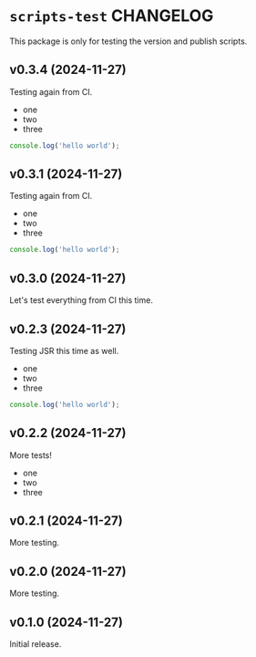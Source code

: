 # `scripts-test` CHANGELOG

This package is only for testing the version and publish scripts.

## v0.3.4 (2024-11-27)

Testing again from CI.

- one
- two
- three

```ts
console.log('hello world');
```

## v0.3.1 (2024-11-27)

Testing again from CI.

- one
- two
- three

```ts
console.log('hello world');
```

## v0.3.0 (2024-11-27)

Let's test everything from CI this time.

## v0.2.3 (2024-11-27)

Testing JSR this time as well.

- one
- two
- three

```ts
console.log('hello world');
```

## v0.2.2 (2024-11-27)

More tests!

- one
- two
- three

## v0.2.1 (2024-11-27)

More testing.

## v0.2.0 (2024-11-27)

More testing.

## v0.1.0 (2024-11-27)

Initial release.
